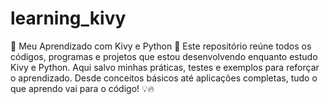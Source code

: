 # learning_kivy
🚀 Meu Aprendizado com Kivy e Python 📂  Este repositório reúne todos os códigos, programas e projetos que estou desenvolvendo enquanto estudo Kivy e Python. Aqui salvo minhas práticas, testes e exemplos para reforçar o aprendizado. Desde conceitos básicos até aplicações completas, tudo o que aprendo vai para o código! 💡🔥
